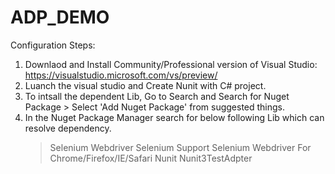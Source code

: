 # ADP_DEMO

Configuration Steps: 

1. Downlaod and Install Community/Professional version of Visual Studio: https://visualstudio.microsoft.com/vs/preview/
2. Luanch the visual studio and Create Nunit with C# project. 
3. To intsall the dependent Lib, Go to Search and Search for Nuget Package > Select 'Add Nuget Package' from suggested things.
4. In the Nuget Package Manager search for below following Lib which can resolve dependency.
   > Selenium Webdriver
   > Selenium Support 
   > Selenium Webdriver For Chrome/Firefox/IE/Safari
   > Nunit 
   > Nunit3TestAdpter 
